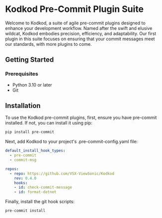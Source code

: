 # Kodkod Pre-Commit Plugin Suite
Welcome to Kodkod, a suite of agile pre-commit plugins designed to enhance your development workflow. Named after the swift and elusive wildcat, Kodkod embodies precision, efficiency, and adaptability. Our first plugin in this suite focuses on ensuring that your commit messages meet our standards, with more plugins to come.

## Getting Started
### Prerequisites
* Python 3.10 or later
* Git
## Installation
To use the Kodkod pre-commit plugins, first, ensure you have pre-commit installed. If not, you can install it using pip:

```bash
pip install pre-commit
```

Next, add Kodkod to your project's .pre-commit-config.yaml file:

```yaml
default_install_hook_types:
  - pre-commit
  - commit-msg

repos:
  - repo: https://github.com/VSX-ViewSonic/Kodkod
    rev: 0.4.0
    hooks:
    - id: check-commit-message
    - id: format-dotnet
```
Finally, install the git hook scripts:

```bash
pre-commit install
```
